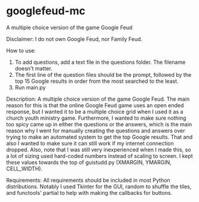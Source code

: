 # googlefeud-mc
A multiple choice version of the game Google Feud

Disclaimer: I do not own Google Feud, nor Family Feud.

How to use:
1. To add questions, add a text file in the questions folder. The filename doesn't matter.
1. The first line of the question files should be the prompt, followed by the top 15 Google results in order from the most searched to the least.
1. Run main.py

Description:
A multiple choice version of the game Google Feud.
The main reason for this is that the online Google Feud game
uses an open ended response, but I wanted it to be a multiple choice
grid when I used it as a church youth ministry game.
Furthermore, I wanted to make sure nothing too spicy came up in 
either the questions or the answers, which is the main reason why I went 
for manually creating the questions and answers over trying to make an 
automated system to get the top Google results. That and also I wanted to 
make sure it can still work if my internet connection dropped.
Also, note that I was still very inexperienced when I made this, so a lot of sizing 
used hard-coded numbers instead of scaling to screen. 
I kept these values towards the top of guistudd.py (XMARGIN, YMARGIN, CELL_WIDTH).

Requirements:
All requirements should be included in most Python distributions.
Notably I used Tkinter for the GUI, 
random to shuffle the tiles, and 
functools' partial to help with making the callbacks for buttons.